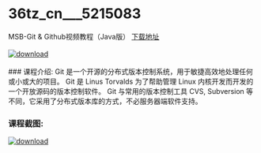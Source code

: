 # 36tz_cn___5215083
MSB-Git &amp; Github视频教程（Java版）
[下载地址](http://www.36tz.cn/article/5215083 "下载地址")
<br/></br>[![download](http://36tz.cn/muke_img/2020_08_2-77.png "下载地址")](http://www.36tz.cn/article/5215083 "下载地址")
<br/></br>### 课程介绍:
Git 是一个开源的分布式版本控制系统，用于敏捷高效地处理任何或小或大的项目。
Git 是 Linus Torvalds 为了帮助管理 Linux 内核开发而开发的一个开放源码的版本控制软件。
Git 与常用的版本控制工具 CVS, Subversion 等不同，它采用了分布式版本库的方式，不必服务器端软件支持。

### 课程截图:
[![download](http://36tz.cn/muke_img/2020_08_1-81.png "下载地址")](http://www.36tz.cn/article/5215083 "下载地址")
